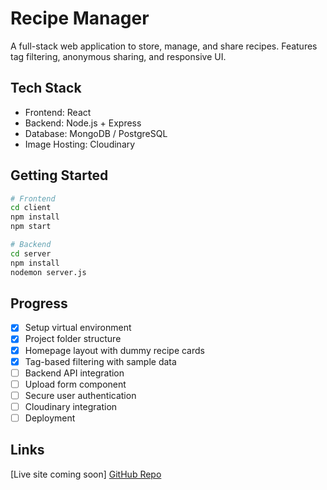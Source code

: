 # Recipe Manager

A full-stack web application to store, manage, and share recipes. Features tag filtering, anonymous sharing, and responsive UI.

## Tech Stack
- Frontend: React
- Backend: Node.js + Express
- Database: MongoDB / PostgreSQL
- Image Hosting: Cloudinary

## Getting Started
```bash
# Frontend
cd client
npm install
npm start

# Backend
cd server
npm install
nodemon server.js
```

## Progress
- [x] Setup virtual environment
- [x] Project folder structure
- [x] Homepage layout with dummy recipe cards
- [x] Tag-based filtering with sample data
- [ ] Backend API integration
- [ ] Upload form component
- [ ] Secure user authentication
- [ ] Cloudinary integration
- [ ] Deployment

## Links
[Live site coming soon]
[GitHub Repo](https://github.com/makindeeatwit/recipe-manager)